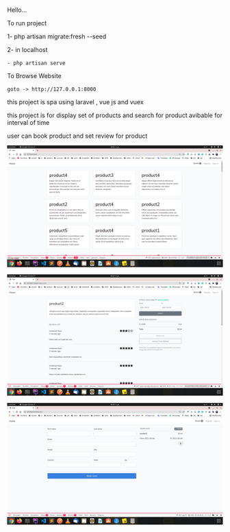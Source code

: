Hello...

To run project

1- php artisan migrate:fresh --seed

2- in localhost

    - php artisan serve

To Browse Website

    goto -> http://127.0.0.1:8000
    


this project is spa using laravel , vue js and vuex  

this project is for display set of products and search for product avibable for interval of time 

user can book product and set review for product


![alt problem1](./img/home.png)

![alt problem2](./img/available.png)

![alt problem2](./img/book.png)
